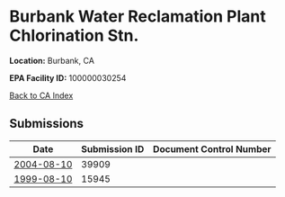# Burbank Water Reclamation Plant Chlorination Stn.

**Location:** Burbank, CA

**EPA Facility ID:** 100000030254

[Back to CA Index](../../index.md)

## Submissions

| Date | Submission ID | Document Control Number |
|------|--------------|-------------------------|
| [2004-08-10](submissions/39909.md) | 39909 |  |
| [1999-08-10](submissions/15945.md) | 15945 |  |
